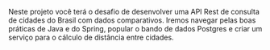 Neste projeto você terá o desafio de desenvolver uma API Rest de consulta de
cidades do Brasil com dados comparativos. Iremos navegar pelas boas práticas
de Java e do Spring, popular o bando de dados Postgres e criar um serviço para
o cálculo de distância entre cidades.
